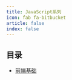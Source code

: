 ```yaml
---
title: JavaScript系列
icon: fab fa-bitbucket
article: false
index: false
---
```


## 目录

- [前端基础](base.md)

